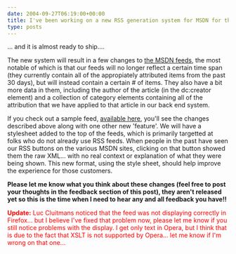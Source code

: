 ```yaml
---
date: 2004-09-27T06:19:00+00:00
title: I've been working on a new RSS generation system for MSDN for the past little while
type: posts
---
```

... and it is almost ready to ship....

The new system will result in a few changes to [the MSDN feeds](http://msdn.microsoft.com/aboutmsdn/rss), the most notable of which is that our feeds will no longer reflect a certain time span (they currently contain all of the appropiately attributed items from the past 30 days), but will instead contain a certain # of items. They also have a bit more data in them, including the author of the article (in the dc:creator element) and a collection of category elements containing all of the attribution that we have applied to that article in our back end system.

If you check out a sample feed, [available here](http://www.duncanmackenzie.net/vbrss.xml), you'll see the changes described above along with one other new 'feature'. We will have a stylesheet added to the top of the feeds, which is primarily targetted at folks who do not already use RSS feeds. When people in the past have seen our RSS buttons on the various MSDN sites, clicking on that button showed them the raw XML... with no real context or explanation of what they were being shown. This new format, using the style sheet, should help improve the experience for those customers.

**Please let me know what you think about these changes (feel free to post your thoughts in the feedback section of this post), they aren't released yet so this is the time when I need to hear any and all feedback you have!!**

<font color="red"><b>Update:</b> Luc Cluitmans noticed that the feed was not displaying correctly in Firefox... but I believe I've fixed that problem now, please let me know if you still notice problems with the display. I get only text in Opera, but I think that is due to the fact that XSLT is not supported by Opera... let me know if I'm wrong on that one...
